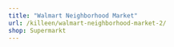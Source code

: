 ```yaml
---
title: "Walmart Neighborhood Market"
url: /killeen/walmart-neighborhood-market-2/
shop: Supermarkt
---
```

